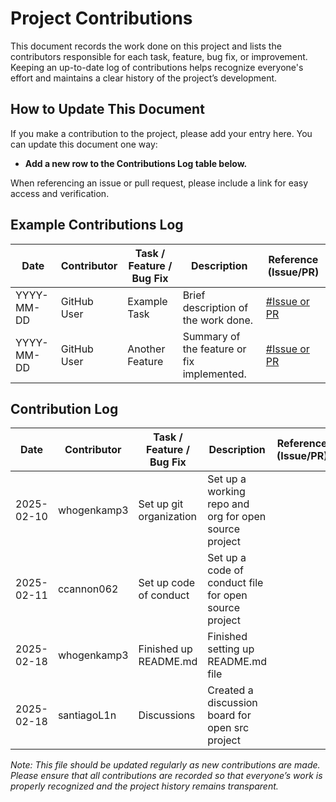 # Project Contributions

This document records the work done on this project and lists the contributors responsible for each task, feature, bug fix, or improvement. Keeping an up-to-date log of contributions helps recognize everyone's effort and maintains a clear history of the project’s development.

## How to Update This Document

If you make a contribution to the project, please add your entry here. You can update this document one way:
- **Add a new row to the Contributions Log table below.**

When referencing an issue or pull request, please include a link for easy access and verification.

## Example Contributions Log

| Date         | Contributor | Task / Feature / Bug Fix | Description                                | Reference (Issue/PR)            |
|--------------|-------------|--------------------------|--------------------------------------------|---------------------------------|
| YYYY-MM-DD   | GitHub User | Example Task             | Brief description of the work done.        | [#Issue or PR](URL)             |
| YYYY-MM-DD   | GitHub User | Another Feature          | Summary of the feature or fix implemented. | [#Issue or PR](URL)             |



## Contribution Log


| Date       | Contributor | Task / Feature / Bug Fix | Description                                           | Reference (Issue/PR)            |
|------------|-------------|--------------------------|-------------------------------------------------------|---------------------------------|
| 2025-02-10 | whogenkamp3 | Set up git organization  | Set up a working repo and org for open  source project|                                 |
| 2025-02-11 | ccannon062  | Set up code of conduct   | Set up a code of conduct file for open source project |                                 |
| 2025-02-18 | whogenkamp3 | Finished up README.md    | Finished setting up README.md file                    |                                 |
| 2025-02-18 | santiagoL1n | Discussions              | Created a discussion board for open src project       |                                 |




*Note: This file should be updated regularly as new contributions are made. Please ensure that all contributions are recorded so that everyone’s work is properly recognized and the project history remains transparent.*
